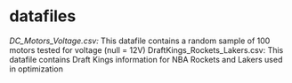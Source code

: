 # datafiles

*DC_Motors_Voltage.csv:* This datafile contains a random sample of 100 motors tested for voltage (null = 12V)
DraftKings_Rockets_Lakers.csv: This datafile contains Draft Kings information for NBA Rockets and Lakers used in optimization 
